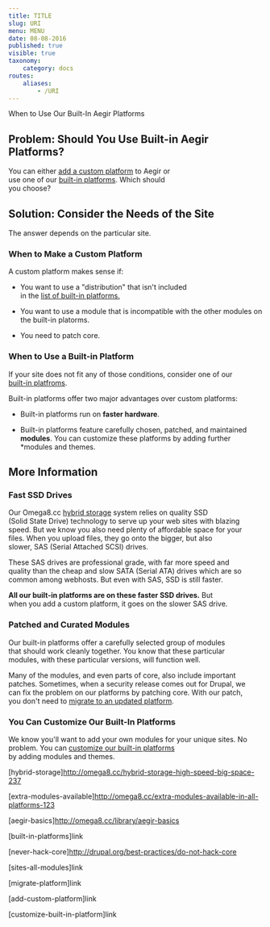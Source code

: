 ```yaml
---
title: TITLE
slug: URI
menu: MENU
date: 08-08-2016
published: true
visible: true
taxonomy:
    category: docs
routes:
    aliases:
        - /URI
---
```

When to Use Our Built-In Aegir Platforms

Problem: Should You Use Built-in Aegir Platforms?
-------------------------------------------------

You can either [add a custom platform](add-custom-platform) to Aegir or\
use one of our [built-in platforms](built-in-platforms). Which should\
you choose?

Solution: Consider the Needs of the Site
----------------------------------------

The answer depends on the particular site.

### When to Make a Custom Platform

A custom platform makes sense if:

-   You want to use a "distribution" that isn't included\
    in the [list of built-in platforms.](built-in-platforms)

-   You want to use a module that is incompatible with the other modules
    on the built-in platorms.

-   You need to patch core.

### When to Use a Built-in Platform

If your site does not fit any of those conditions, consider one of our\
[built-in platfroms](built-in-platforms).

Built-in platforms offer two major advantages over custom platforms:

-   Built-in platforms run on **faster hardware**.

-   Built-in platforms feature carefully chosen, patched, and
    maintained\
    **modules**. You can customize these platforms by adding further\
    \*modules and themes.

More Information
----------------

### Fast SSD Drives

Our Omega8.cc [hybrid storage](hybrid-storage) system relies on quality
SSD\
(Solid State Drive) technology to serve up your web sites with blazing\
speed. But we know you also need plenty of affordable space for your\
files. When you upload files, they go onto the bigger, but also\
slower, SAS (Serial Attached SCSI) drives.

These SAS drives are professional grade, with far more speed and\
quality than the cheap and slow SATA (Serial ATA) drives which are so\
common among webhosts. But even with SAS, SSD is still faster.

**All our built-in platforms are on these faster SSD drives.** But\
when you add a custom platform, it goes on the slower SAS drive.

### Patched and Curated Modules

Our built-in platforms offer a carefully selected group of modules\
that should work cleanly together. You know that these particular\
modules, with these particular versions, will function well.

Many of the modules, and even parts of core, also include important\
patches. Sometimes, when a security release comes out for Drupal, we\
can fix the problem on our platforms by patching core. With our patch,\
you don't need to [migrate to an updated platform](migrate-platform).

### You Can Customize Our Built-In Platforms

We know you'll want to add your own modules for your unique sites. No\
problem. You can [customize our built-in
platforms](customize-built-in-platform)\
by adding modules and themes.

\[hybrid-storage\]http://omega8.cc/hybrid-storage-high-speed-big-space-237

\[extra-modules-available\]http://omega8.cc/extra-modules-available-in-all-platforms-123

\[aegir-basics\]http://omega8.cc/library/aegir-basics

\[built-in-platforms\]link

\[never-hack-core\]http://drupal.org/best-practices/do-not-hack-core

\[sites-all-modules\]link

\[migrate-platform\]link

\[add-custom-platform\]link

\[customize-built-in-platform\]link

